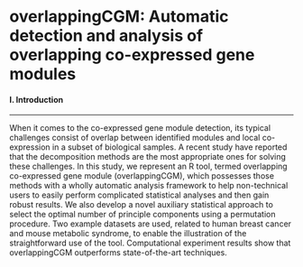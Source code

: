 # overlappingCGM: Automatic detection and analysis of overlapping co-expressed gene modules
#### I. Introduction
---
When it comes to the co-expressed gene module detection, its typical challenges consist of overlap between identified modules and local co-expression in a subset of biological samples. A recent study have reported that the decomposition methods are the most appropriate ones for solving these challenges. In this study, we represent an R tool, termed overlapping co-expressed gene module (overlappingCGM), which possesses those methods with a wholly automatic analysis framework to help non-technical users to easily perform complicated statistical analyses and then gain robust results. We also develop a novel auxiliary statistical approach to select the optimal number of principle components using a permutation procedure. Two example datasets are used, related to human breast cancer and mouse metabolic syndrome, to enable the illustration of the straightforward use of the tool. Computational experiment results show that overlappingCGM outperforms state-of-the-art techniques.
